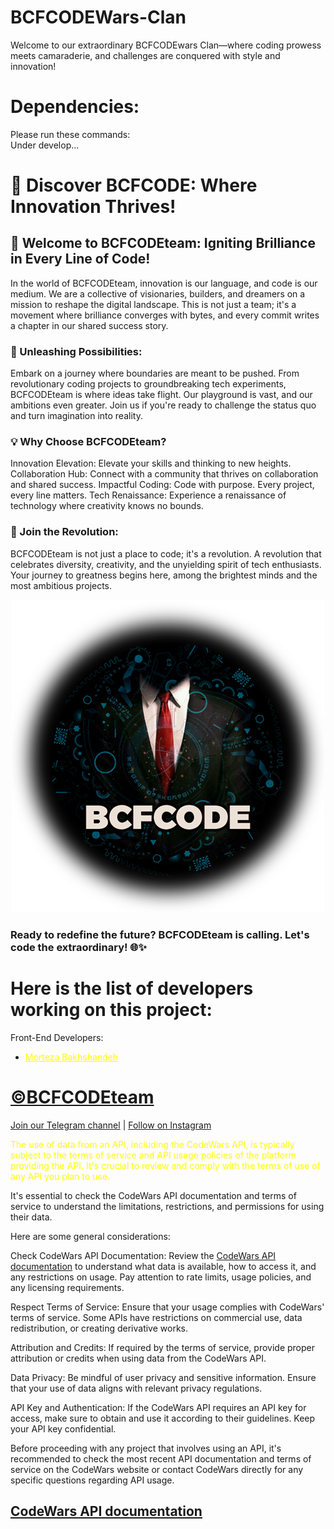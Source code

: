 # BCFCODEWars-Clan
Welcome to our extraordinary BCFCODEwars Clan—where coding prowess meets camaraderie, and challenges are conquered with style and innovation!

# Dependencies: 
Please run these commands:<br> 
Under develop...

# 🚀 Discover BCFCODE: Where Innovation Thrives!
## 🌟 Welcome to BCFCODEteam: Igniting Brilliance in Every Line of Code!

In the world of BCFCODEteam, innovation is our language, and code is our medium. We are a collective of visionaries, builders, and dreamers on a mission to reshape the digital landscape. This is not just a team; it's a movement where brilliance converges with bytes, and every commit writes a chapter in our shared success story.

### 🚀 Unleashing Possibilities:
Embark on a journey where boundaries are meant to be pushed. From revolutionary coding projects to groundbreaking tech experiments, BCFCODEteam is where ideas take flight. Our playground is vast, and our ambitions even greater. Join us if you're ready to challenge the status quo and turn imagination into reality.

### 💡 Why Choose BCFCODEteam?

Innovation Elevation: Elevate your skills and thinking to new heights.
Collaboration Hub: Connect with a community that thrives on collaboration and shared success.
Impactful Coding: Code with purpose. Every project, every line matters.
Tech Renaissance: Experience a renaissance of technology where creativity knows no bounds.
### 🤝 Join the Revolution:
BCFCODEteam is not just a place to code; it's a revolution. A revolution that celebrates diversity, creativity, and the unyielding spirit of tech enthusiasts. Your journey to greatness begins here, among the brightest minds and the most ambitious projects.

<p align="center">
  <a href="https://github.com/BCFCODEteam">
    <img src="assets/BCFCODE-LOGO.png" alt="BCFCODE LOGO">
  </a>
</p>

### Ready to redefine the future? BCFCODEteam is calling. Let's code the extraordinary! 🌐✨
# Here is the list of developers working on this project:

Front-End Developers:
- <a href="https://www.linkedin.com/in/morteza-bakhshandeh-813598260/" style="color: yellow;">Morteza Bakhshandeh</a>

# [©BCFCODEteam](https://github.com/BCFCODE)
[Join our Telegram channel](https://t.me/BCFCODE) | [Follow on Instagram](https://www.instagram.com/bcfcodeteam/?igshid=MzRlODBiNWFlZA%3D%3D)

<span style="color: yellow;">The use of data from an API, including the CodeWars API, is typically subject to the terms of service and API usage policies of the platform providing the API. It's crucial to review and comply with the terms of use of any API you plan to use.

It's essential to check the CodeWars API documentation and terms of service to understand the limitations, restrictions, and permissions for using their data.

Here are some general considerations:

Check CodeWars API Documentation:
Review the [CodeWars API documentation](https://dev.codewars.com/) to understand what data is available, how to access it, and any restrictions on usage. Pay attention to rate limits, usage policies, and any licensing requirements.

Respect Terms of Service:
Ensure that your usage complies with CodeWars' terms of service. Some APIs have restrictions on commercial use, data redistribution, or creating derivative works.

Attribution and Credits:
If required by the terms of service, provide proper attribution or credits when using data from the CodeWars API.

Data Privacy:
Be mindful of user privacy and sensitive information. Ensure that your use of data aligns with relevant privacy regulations.

API Key and Authentication:
If the CodeWars API requires an API key for access, make sure to obtain and use it according to their guidelines. Keep your API key confidential.

Before proceeding with any project that involves using an API, it's recommended to check the most recent API documentation and terms of service on the CodeWars website or contact CodeWars directly for any specific questions regarding API usage.</span>

##  [CodeWars API documentation](https://dev.codewars.com/)
















